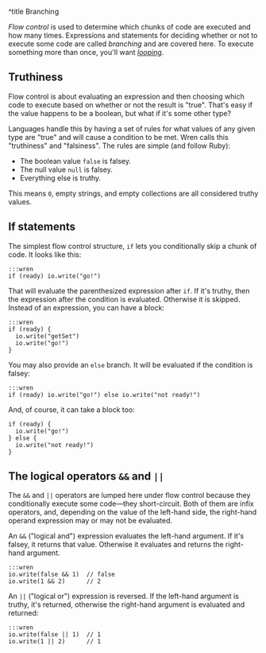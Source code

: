 ^title Branching

*Flow control* is used to determine which chunks of code are executed and how many times. Expressions and statements for deciding whether or not to execute some code are called *branching* and are covered here. To execute something more than once, you'll want [*looping*](looping.html).

## Truthiness

Flow control is about evaluating an expression and then choosing which code to execute based on whether or not the result is "true". That's easy if the value happens to be a boolean, but what if it's some other type?

Languages handle this by having a set of rules for what values of any given type are "true" and will cause a condition to be met. Wren calls this "truthiness" and "falsiness". The rules are simple (and follow Ruby):

  * The boolean value `false` is falsey.
  * The null value `null` is falsey.
  * Everything else is truthy.

This means `0`, empty strings, and empty collections are all considered truthy values.

## If statements

The simplest flow control structure, `if` lets you conditionally skip a chunk of code. It looks like this:

    :::wren
    if (ready) io.write("go!")

That will evaluate the parenthesized expression after `if`. If it's truthy, then the expression after the condition is evaluated. Otherwise it is skipped. Instead of an expression, you can have a block:

    :::wren
    if (ready) {
      io.write("getSet")
      io.write("go!")
    }

You may also provide an `else` branch. It will be evaluated if the condition is falsey:

    :::wren
    if (ready) io.write("go!") else io.write("not ready!")

And, of course, it can take a block too:

    if (ready) {
      io.write("go!")
    } else {
      io.write("not ready!")
    }

## The logical operators `&&` and `||`

The `&&` and `||` operators are lumped here under flow control because they conditionally execute some code&mdash;they short-circuit. Both of them are infix operators, and, depending on the value of the left-hand side, the right-hand operand expression may or may not be evaluated.

An `&&` ("logical and") expression evaluates the left-hand argument. If it's falsey, it returns that value. Otherwise it evaluates and returns the right-hand argument.

    :::wren
    io.write(false && 1)  // false
    io.write(1 && 2)      // 2

An `||` ("logical or") expression is reversed. If the left-hand argument is truthy, it's returned, otherwise the right-hand argument is evaluated and returned:

    :::wren
    io.write(false || 1)  // 1
    io.write(1 || 2)      // 1
